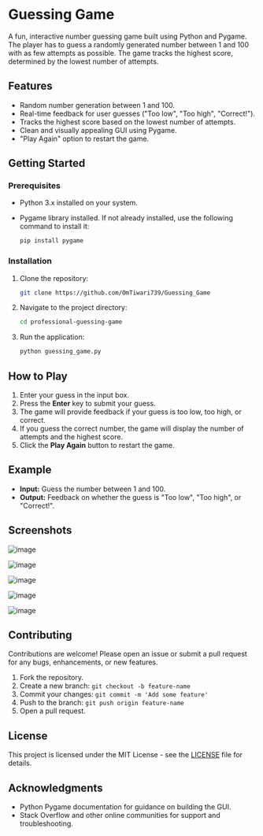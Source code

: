 # Guessing Game

A fun, interactive number guessing game built using Python and Pygame. The player has to guess a randomly generated number between 1 and 100 with as few attempts as possible. The game tracks the highest score, determined by the lowest number of attempts.

## Features

- Random number generation between 1 and 100.
- Real-time feedback for user guesses ("Too low", "Too high", "Correct!").
- Tracks the highest score based on the lowest number of attempts.
- Clean and visually appealing GUI using Pygame.
- "Play Again" option to restart the game.

## Getting Started

### Prerequisites

- Python 3.x installed on your system.
- Pygame library installed. If not already installed, use the following command to install it:

  ```bash
  pip install pygame
  ```

### Installation

1. Clone the repository:

   ```bash
   git clone https://github.com/OmTiwari739/Guessing_Game
   ```

2. Navigate to the project directory:

   ```bash
   cd professional-guessing-game
   ```

3. Run the application:

   ```bash
   python guessing_game.py
   ```

## How to Play

1. Enter your guess in the input box.
2. Press the **Enter** key to submit your guess.
3. The game will provide feedback if your guess is too low, too high, or correct.
4. If you guess the correct number, the game will display the number of attempts and the highest score.
5. Click the **Play Again** button to restart the game.

## Example

- **Input:** Guess the number between 1 and 100.
- **Output:** Feedback on whether the guess is "Too low", "Too high", or "Correct!".

## Screenshots

![image](https://github.com/user-attachments/assets/63f2e06c-ab00-4db9-9813-02c88e641e11)

![image](https://github.com/user-attachments/assets/3c4bc8da-dc1b-4789-a8ce-f6165b810698)

![image](https://github.com/user-attachments/assets/75117d65-b16e-499c-94a7-3205cad144e4)

![image](https://github.com/user-attachments/assets/3cf7019e-b3e5-49ad-9ed5-492443414a54)

![image](https://github.com/user-attachments/assets/a4dfedf7-455d-4b82-abf1-2d3041391d6c)


## Contributing

Contributions are welcome! Please open an issue or submit a pull request for any bugs, enhancements, or new features.

1. Fork the repository.
2. Create a new branch: `git checkout -b feature-name`
3. Commit your changes: `git commit -m 'Add some feature'`
4. Push to the branch: `git push origin feature-name`
5. Open a pull request.

## License

This project is licensed under the MIT License - see the [LICENSE](LICENSE) file for details.

## Acknowledgments

- Python Pygame documentation for guidance on building the GUI.
- Stack Overflow and other online communities for support and troubleshooting.
